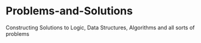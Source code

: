 # Problems-and-Solutions
Constructing Solutions to Logic, Data Structures, Algorithms and all sorts of problems
